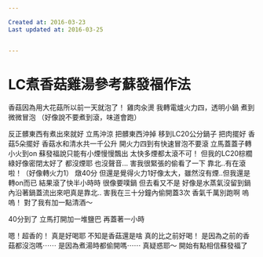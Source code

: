 ```yaml
---

Created at: 2016-03-23
Last updated at: 2016-03-25


---
```


# LC煮香菇雞湯參考蘇發福作法


香菇因為用大花菇所以前一天就泡了！
雞肉汆燙
我轉電爐火力四，透明小鍋
煮到微微冒泡
（好像說不要煮到滾，味道會跑）

反正髒東西有煮出來就好
立馬沖涼
把髒東西沖掉
移到LC20公分鍋子
把肉擺好
香菇5朵擺好
香菇水和清水共一千公升
開火力四到有快速冒泡不要滾
立馬蓋蓋子轉小火到on
蘇發福說只能有小煙慢慢飄出
太快多煙都太滾不可！
但我的LC20棕櫚綠好像密閉太好了
都沒煙耶
也沒聲音...
害我很緊張的偷看了一下
靠北..有在滾啦！（好像轉火力1）
燉40分
但還是覺得火力1好像太大，雖然沒有煙..但我還是轉on而已
結果滾了快半小時時
很像要噗鍋
但去看又不是
好像是水蒸氣沒留到鍋內沿著鍋蓋流出來吧真是靠北..
害我在三十分鐘內偷開蓋3次
香氣千萬別跑啊 嗚嗚！
對了我有加一點清酒～

40分到了
立馬打開加一堆鹽巴
再蓋著一小時

嗯！超香的！
真是好喝耶
不知是香菇還是啥
真的比之前好喝！
是因為之前的香菇都沒泡嗎⋯⋯
是因為煮湯時都偷開嗎⋯⋯
真疑惑耶～
開始有點相信蘇發福了

